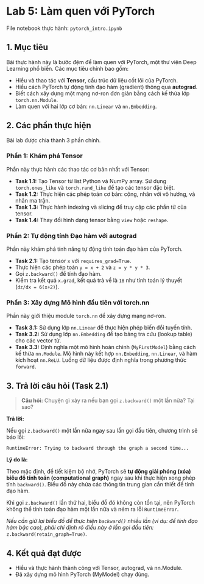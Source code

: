 # Lab 5: Làm quen với PyTorch

File notebook thực hành: `pytorch_intro.ipynb`

## 1. Mục tiêu

Bài thực hành này là bước đệm để làm quen với PyTorch, một thư viện Deep Learning phổ biến. Các mục tiêu chính bao gồm:

* Hiểu và thao tác với **Tensor**, cấu trúc dữ liệu cốt lõi của PyTorch.
* Hiểu cách PyTorch tự động tính đạo hàm (gradient) thông qua **autograd**.
* Biết cách xây dựng một mạng nơ-ron đơn giản bằng cách kế thừa lớp `torch.nn.Module`.
* Làm quen với hai lớp cơ bản: `nn.Linear` và `nn.Embedding`.

## 2. Các phần thực hiện

Bài lab được chia thành 3 phần chính.

### Phần 1: Khám phá Tensor

Phần này thực hành các thao tác cơ bản nhất với Tensor:

* **Task 1.1:** Tạo Tensor từ list Python và NumPy array. Sử dụng `torch.ones_like` và `torch.rand_like` để tạo các tensor đặc biệt.
* **Task 1.2:** Thực hiện các phép toán cơ bản: cộng, nhân với vô hướng, và nhân ma trận.
* **Task 1.3:** Thực hành indexing và slicing để truy cập các phần tử của tensor.
* **Task 1.4:** Thay đổi hình dạng tensor bằng `view` hoặc `reshape`.

### Phần 2: Tự động tính Đạo hàm với autograd

Phần này khám phá tính năng tự động tính toán đạo hàm của PyTorch.

* **Task 2.1:** Tạo tensor `x` với `requires_grad=True`.
* Thực hiện các phép toán `y = x + 2` và `z = y * y * 3`.
* Gọi `z.backward()` để tính đạo hàm.
* Kiểm tra kết quả `x.grad`, kết quả trả về là `18` như tính toán lý thuyết (`dz/dx = 6(x+2)`).

### Phần 3: Xây dựng Mô hình đầu tiên với torch.nn

Phần này giới thiệu module `torch.nn` để xây dựng mạng nơ-ron.

* **Task 3.1:** Sử dụng lớp `nn.Linear` để thực hiện phép biến đổi tuyến tính.
* **Task 3.2:** Sử dụng lớp `nn.Embedding` để tạo bảng tra cứu (lookup table) cho các vector từ.
* **Task 3.3:** Định nghĩa một mô hình hoàn chỉnh (`MyFirstModel`) bằng cách kế thừa `nn.Module`. Mô hình này kết hợp `nn.Embedding`, `nn.Linear`, và hàm kích hoạt `nn.ReLU`. Luồng dữ liệu được định nghĩa trong phương thức `forward`.

## 3. Trả lời câu hỏi (Task 2.1)

> **Câu hỏi:** Chuyện gì xảy ra nếu bạn gọi `z.backward()` một lần nữa? Tại sao?

**Trả lời:**

Nếu gọi `z.backward()` một lần nữa ngay sau lần gọi đầu tiên, chương trình sẽ báo lỗi:
```
RuntimeError: Trying to backward through the graph a second time...
```
**Lý do là:**

Theo mặc định, để tiết kiệm bộ nhớ, PyTorch sẽ **tự động giải phóng (xóa) biểu đồ tính toán (computational graph)** ngay sau khi thực hiện xong phép tính `backward()`. Biểu đồ này chứa các thông tin trung gian cần thiết để tính đạo hàm.

Khi gọi `z.backward()` lần thứ hai, biểu đồ đó không còn tồn tại, nên PyTorch không thể tính toán đạo hàm một lần nữa và ném ra lỗi `RuntimeError`.

*Nếu cần giữ lại biểu đồ để thực hiện `backward()` nhiều lần (ví dụ: để tính đạo hàm bậc cao), phải chỉ định rõ điều này ở lần gọi đầu tiên:* `z.backward(retain_graph=True)`.

## 4. Kết quả đạt được
- Hiểu và thực hành thành công với Tensor, autograd, và nn.Module.
- Đã xây dựng mô hình PyTorch (MyModel) chạy đúng.
